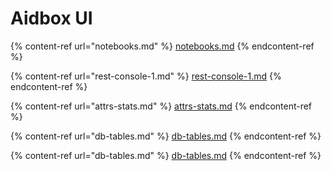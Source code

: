 # Aidbox UI

{% content-ref url="notebooks.md" %}
[notebooks.md](notebooks.md)
{% endcontent-ref %}

{% content-ref url="rest-console-1.md" %}
[rest-console-1.md](rest-console-1.md)
{% endcontent-ref %}

{% content-ref url="attrs-stats.md" %}
[attrs-stats.md](attrs-stats.md)
{% endcontent-ref %}

{% content-ref url="db-tables.md" %}
[db-tables.md](db-tables.md)
{% endcontent-ref %}

{% content-ref url="db-tables.md" %}
[db-tables.md](db-tables.md)
{% endcontent-ref %}
